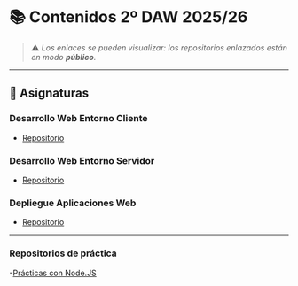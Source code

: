 # 📚 Contenidos 2º DAW 2025/26

> ⚠️ _Los enlaces se pueden visualizar: los repositorios enlazados están en modo **público**._

---

## 🧩 Asignaturas

### Desarrollo Web Entorno Cliente
- [Repositorio](https://github.com/antcordero/DW-Entorno-Cliente)

### Desarrollo Web Entorno Servidor
- [Repositorio](https://github.com/antcordero/DW-Entorno-Servidor)

### Depliegue Aplicaciones Web
- [Repositorio](https://github.com/antcordero/Despliegue-Aplicaciones-Web)

---

### Repositorios de práctica

-[Prácticas con Node.JS](https://github.com/antcordero/Practica-Node.JS)
